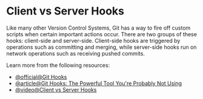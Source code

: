 # Client vs Server Hooks

Like many other Version Control Systems, Git has a way to fire off custom scripts when certain important actions occur. There are two groups of these hooks: client-side and server-side. Client-side hooks are triggered by operations such as committing and merging, while server-side hooks run on network operations such as receiving pushed commits.

Learn more from the following resources:

- [@official@Git Hooks](https://git-scm.com/book/en/v2/Customizing-Git-Git-Hooks#:~:text=There%20are%20two%20groups%20of,for%20all%20sorts%20of%20reasons.)
- [@article@Git Hooks: The Powerful Tool You're Probably Not Using](https://dev.to/algodame/git-hooks-the-powerful-tool-youre-probably-not-using-but-should-be-1lec)
- [@video@Client vs Server Hooks](https://youtu.be/egfuwOe8nXc?si=IkbLCr-3eGE9x6cY)
